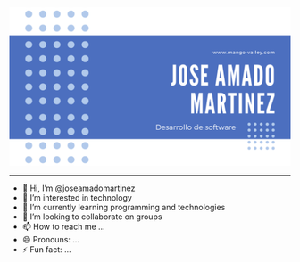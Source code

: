 <img src="OK1.png">
<hr>


- 👋 Hi, I’m @joseamadomartinez
- 👀 I’m interested in technology
- 🌱 I’m currently learning programming and technologies
- 💞️ I’m looking to collaborate on groups
- 📫 How to reach me ...
- 😄 Pronouns: ...
- ⚡ Fun fact: ...

<!---
joseamadomartinez/joseamadomartinez is a ✨ special ✨ repository because its `README.md` (this file) appears on your GitHub profile.
You can click the Preview link to take a look at your changes.
--->
